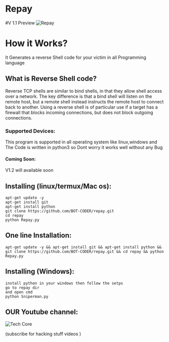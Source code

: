 # Repay
#V 1.1
Preview
![Repay](https://i.ibb.co/jkw4m29/Capture.png)

# How it Works? 
 It Generates a reverse Shell code for your victim in all Programming language

## What is Reverse Shell code?
  <p>Reverse TCP shells are similar to bind shells, in that they allow shell access over a network. The key difference is that a bind shell will listen on the remote host, but a remote shell instead instructs the remote host to connect back to another.
Using a reverse shell is of particular use if a target has a firewall that blocks incoming connections, but does not block outgoing connections.</p>

### Supported Devices:
 This program is supported in all operating system like linux,windows and 
The Code is written in python3 so Dont worry it works well without any Bug

#### Coming Soon:
V1.2 will available soon

## Installing (linux/termux/Mac os):
```
apt-get update -y
apt-get install git
apt-get install python
git clone https://github.com/BOT-CODER/repay.git
cd repay
python Repay.py

```
## One line Installation:
```
apt-get update -y && apt-get install git && apt-get install python && git clone https://github.com/BOT-CODER/repay.git && cd repay && python Repay.py

```
## Installing (Windows):
```
install python in your windows then follow the setps
go to repay dir
and open cmd
python Sniperman.py
```

## OUR Youtube channel:

![Tech Core](https://www.youtube.com/channel/UCQ-LKudsVwfoXRhvDF2-vGQ?sub_confirmation=1)

(subscribe for hacking stuff videos )

